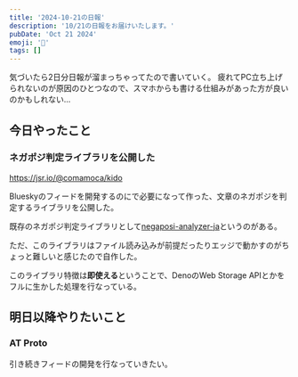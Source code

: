 ```yaml
---
title: '2024-10-21の日報'
description: '10/21の日報をお届けいたします。'
pubDate: 'Oct 21 2024'
emoji: '🦊'
tags: []
---
```


気づいたら2日分日報が溜まっちゃってたので書いていく。
疲れてPC立ち上げられないのが原因のひとつなので、スマホからも書ける仕組みがあった方が良いのかもしれない...

## 今日やったこと

### ネガポジ判定ライブラリを公開した

https://jsr.io/@comamoca/kido

Blueskyのフィードを開発するのにで必要になって作った、文章のネガポジを判定するライブラリを公開した。

既存のネガポジ判定ライブラリとして[negaposi-analyzer-ja](https://github.com/azu/negaposi-analyzer-ja)というのがある。

ただ、このライブラリはファイル読み込みが前提だったりエッジで動かすのがちょっと難しいと感じたので自作した。

このライブラリ特徴は**即使える**ということで、DenoのWeb Storage
APIとかをフルに生かした処理を行なっている。

## 明日以降やりたいこと

### AT Proto

引き続きフィードの開発を行なっていきたい。
